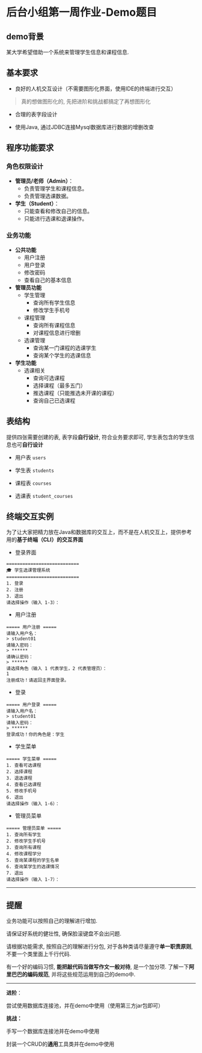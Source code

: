 # 后台小组第一周作业-Demo题目

## demo背景

某大学希望借助一个系统来管理学生信息和课程信息.

## 基本要求

- 良好的人机交互设计（不需要图形化界面，使用IDE的终端进行交互）

> 真的想做图形化的, 先把进阶和挑战都搞定了再想图形化

- 合理的表字段设计

- 使用Java, 通过JDBC连接Mysql数据库进行数据的增删改查

## 程序功能要求

### **角色权限设计**

- **管理员/老师（Admin）**：
  - 负责管理学生和课程信息。
  - 负责管理选课数据。
- **学生（Student）**：
  - 只能查看和修改自己的信息。
  - 只能进行选课和退课操作。

### **业务功能**

- **公共功能**
  - 用户注册
  - 用户登录
  - 修改密码
  - 查看自己的基本信息
- **管理员功能**
  - 学生管理
    - 查询所有学生信息
    - 修改学生手机号
  - 课程管理
    - 查询所有课程信息
    - 对课程信息进行增删
  - 选课管理
    - 查询某一门课程的选课学生
    - 查询某个学生的选课信息
- **学生功能**
  - 选课相关
    - 查询可选课程
    - 选择课程（最多五门）
    - 推选课程（只能推选未开课的课程）
    - 查询自己已选课程

## 表结构

提供四张需要创建的表, 表字段**自行设计**, 符合业务要求即可, 学生表包含的学生信息也可**自行设计**

- 用户表 `users`

- 学生表 `students`

- 课程表 `courses`

- 选课表 `student_courses`

## 终端交互实例

为了让大家把精力放在Java和数据库的交互上，而不是在人机交互上，提供参考用的**基于终端（CLI）的交互界面**

- 登录界面

```
===========================
🎓 学生选课管理系统
===========================
1. 登录
2. 注册
3. 退出
请选择操作（输入 1-3）：

```

- 用户注册

```
===== 用户注册 =====
请输入用户名：
> student01
请输入密码：
> ******
请确认密码：
> ******
请选择角色（输入 1 代表学生，2 代表管理员）：
1
注册成功！请返回主界面登录。

```

- 登录

```
===== 用户登录 =====
请输入用户名：
> student01
请输入密码：
> ******
登录成功！你的角色是：学生

```

- 学生菜单

```
===== 学生菜单 =====
1. 查看可选课程
2. 选择课程
3. 退选课程
4. 查看已选课程
5. 修改手机号
6. 退出
请选择操作（输入 1-6）：

```

- 管理员菜单

```
===== 管理员菜单 =====
1. 查询所有学生
2. 修改学生手机号
3. 查询所有课程
4. 修改课程学分
5. 查询某课程的学生名单
6. 查询某学生的选课情况
7. 退出
请选择操作（输入 1-7）：

```

---

## 提醒

业务功能可以按照自己的理解进行增加.

请保证好系统的健壮性, 确保脸滚键盘不会出问题.

请根据功能需求, 按照自己的理解进行分包, 对于各种类请尽量遵守**单一职责原则**, 不要一个类里面上千行代码.

有一个好的编码习惯, **能把敲代码当做写作文一般对待**, 是一个加分项. 了解一下**阿里巴巴的编码规范**, 并将这些规范运用到自己的demo中.

---

**进阶**：

尝试使用数据库连接池，并在demo中使用（使用第三方jar包即可）

**挑战：**

手写一个数据库连接池并在demo中使用

封装一个CRUD的**通用**工具类并在demo中使用
